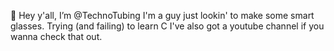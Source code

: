 👋 Hey y'all, I’m @TechnoTubing
  I'm a guy just lookin' to make some smart glasses.
Trying (and failing) to learn C
I've also got a youtube channel if you wanna check that out.
<!---
TechnoTubing/TechnoTubing is a ✨ special ✨ repository because its `README.md` (this file) appears on your GitHub profile.
You can click the Preview link to take a look at your changes.
--->
